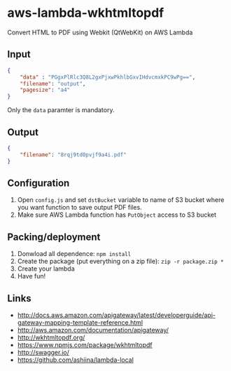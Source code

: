 # aws-lambda-wkhtmltopdf
Convert HTML to PDF using Webkit (QtWebKit) on AWS Lambda

## Input

```json
{
    "data" : "PGgxPlRlc3Q8L2gxPjxwPkhlbGxvIHdvcmxkPC9wPg==",
    "filename": "output",
    "pagesize": "a4"
}
```

Only the ``data`` paramter is mandatory.

## Output

```json
{
    "filename": "8rqj9td0pvjf9a4i.pdf"
}
```

## Configuration

1. Open `config.js` and set `dstBucket` variable to name of S3 bucket where you want function to save output PDF files.
2. Make sure AWS Lambda function has `PutObject` access to S3 bucket

## Packing/deployment

1. Donwload all dependence: ``npm install``
2. Create the package (put everything on a zip file): ``zip -r package.zip *``
3. Create your lambda
4. Have fun!

## Links

* http://docs.aws.amazon.com/apigateway/latest/developerguide/api-gateway-mapping-template-reference.html
* http://aws.amazon.com/documentation/apigateway/
* http://wkhtmltopdf.org/
* https://www.npmjs.com/package/wkhtmltopdf
* http://swagger.io/
* https://github.com/ashiina/lambda-local